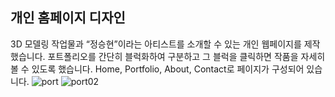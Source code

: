 ## 개인 홈페이지 디자인
3D 모델링 작업물과 “정승현”이라는 아티스트를 소개할 수 있는 개인 웹페이지를 제작했습니다. 포트폴리오를 간단히 블럭화하여 구분하고 그 블럭을 클릭하면 작품을 자세히 볼 수 있도록 했습니다. 
Home, Portfolio, About, Contact로 페이지가 구성되어 있습니다. 
![port](https://github.com/user-attachments/assets/89c589a4-9b11-47ae-87d3-a9f49a061aa2)
![port02](https://github.com/user-attachments/assets/9c58f1e1-7418-45cc-aab4-07f18b893a60)
